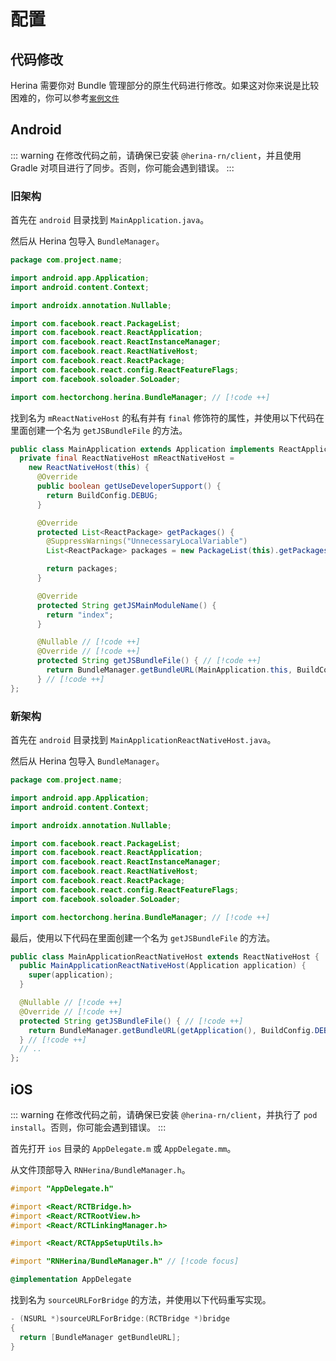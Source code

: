 # 配置

## 代码修改

Herina 需要你对 Bundle 管理部分的原生代码进行修改。如果这对你来说是比较困难的，你可以参考[`案例文件`](https://github1s.com/Hector-Chong/herina/blob/HEAD/packages/herina-client/example)

## Android

::: warning
在修改代码之前，请确保已安装 `@herina-rn/client`，并且使用 Gradle 对项目进行了同步。否则，你可能会遇到错误。
:::

### 旧架构

首先在 `android` 目录找到 `MainApplication.java`。

然后从 Herina 包导入 `BundleManager`。

```java
package com.project.name;

import android.app.Application;
import android.content.Context;

import androidx.annotation.Nullable;

import com.facebook.react.PackageList;
import com.facebook.react.ReactApplication;
import com.facebook.react.ReactInstanceManager;
import com.facebook.react.ReactNativeHost;
import com.facebook.react.ReactPackage;
import com.facebook.react.config.ReactFeatureFlags;
import com.facebook.soloader.SoLoader;

import com.hectorchong.herina.BundleManager; // [!code ++]
```

找到名为 `mReactNativeHost` 的私有并有 `final` 修饰符的属性，并使用以下代码在里面创建一个名为 `getJSBundleFile` 的方法。

```java
public class MainApplication extends Application implements ReactApplication {
  private final ReactNativeHost mReactNativeHost =
    new ReactNativeHost(this) {
      @Override
      public boolean getUseDeveloperSupport() {
        return BuildConfig.DEBUG;
      }

      @Override
      protected List<ReactPackage> getPackages() {
        @SuppressWarnings("UnnecessaryLocalVariable")
        List<ReactPackage> packages = new PackageList(this).getPackages();

        return packages;
      }

      @Override
      protected String getJSMainModuleName() {
        return "index";
      }

      @Nullable // [!code ++]
      @Override // [!code ++]
      protected String getJSBundleFile() { // [!code ++]
        return BundleManager.getBundleURL(MainApplication.this, BuildConfig.DEBUG); // [!code ++]
      } // [!code ++]
};
```

### 新架构

首先在 `android` 目录找到 `MainApplicationReactNativeHost.java`。

然后从 Herina 包导入 `BundleManager`。

```java
package com.project.name;

import android.app.Application;
import android.content.Context;

import androidx.annotation.Nullable;

import com.facebook.react.PackageList;
import com.facebook.react.ReactApplication;
import com.facebook.react.ReactInstanceManager;
import com.facebook.react.ReactNativeHost;
import com.facebook.react.ReactPackage;
import com.facebook.react.config.ReactFeatureFlags;
import com.facebook.soloader.SoLoader;

import com.hectorchong.herina.BundleManager; // [!code ++]
```

最后，使用以下代码在里面创建一个名为 `getJSBundleFile` 的方法。

```java
public class MainApplicationReactNativeHost extends ReactNativeHost {
  public MainApplicationReactNativeHost(Application application) {
    super(application);
  }

  @Nullable // [!code ++]
  @Override // [!code ++]
  protected String getJSBundleFile() { // [!code ++]
    return BundleManager.getBundleURL(getApplication(), BuildConfig.DEBUG); // [!code ++]
  } // [!code ++]
  // ..
};
```

## iOS

::: warning
在修改代码之前，请确保已安装 `@herina-rn/client`，并执行了 `pod install`。否则，你可能会遇到错误。
:::

首先打开 `ios` 目录的 `AppDelegate.m` 或 `AppDelegate.mm`。

从文件顶部导入 `RNHerina/BundleManager.h`。

```objective-c
#import "AppDelegate.h"

#import <React/RCTBridge.h>
#import <React/RCTRootView.h>
#import <React/RCTLinkingManager.h>

#import <React/RCTAppSetupUtils.h>

#import "RNHerina/BundleManager.h" // [!code focus]

@implementation AppDelegate

```

找到名为 `sourceURLForBridge` 的方法，并使用以下代码重写实现。

```objective-c
- (NSURL *)sourceURLForBridge:(RCTBridge *)bridge
{
  return [BundleManager getBundleURL];
}
```
